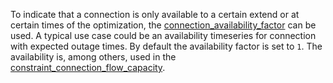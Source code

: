 To indicate that a connection is only available to a certain extend or at certain times of the optimization,
the [connection\_availability\_factor](@ref) can be used. A typical use case could be an availability timeseries
for connection with expected outage times. By default the availability factor is set to `1`.
The availability is, among others, used in the [constraint_connection_flow_capacity](@ref).
